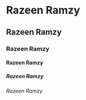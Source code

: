 # Razeen Ramzy
## Razeen Ramzy
### Razeen Ramzy
#### Razeen Ramzy
##### Razeen Ramzy
###### Razeen Ramzy
